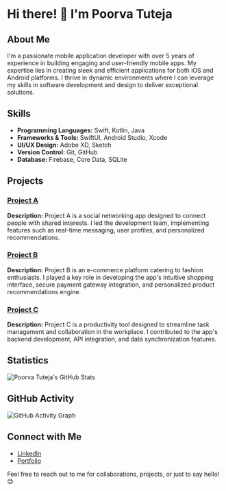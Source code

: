 # Hi there! 👋 I'm Poorva Tuteja

## About Me
I'm a passionate mobile application developer with over 5 years of experience in building engaging and user-friendly mobile apps. My expertise lies in creating sleek and efficient applications for both iOS and Android platforms. I thrive in dynamic environments where I can leverage my skills in software development and design to deliver exceptional solutions.

## Skills
- **Programming Languages:** Swift, Kotlin, Java
- **Frameworks & Tools:** SwiftUI, Android Studio, Xcode
- **UI/UX Design:** Adobe XD, Sketch
- **Version Control:** Git, GitHub
- **Database:** Firebase, Core Data, SQLite

## Projects
### [Project A](link-to-project-a)
**Description:** Project A is a social networking app designed to connect people with shared interests. I led the development team, implementing features such as real-time messaging, user profiles, and personalized recommendations.

### [Project B](link-to-project-b)
**Description:** Project B is an e-commerce platform catering to fashion enthusiasts. I played a key role in developing the app's intuitive shopping interface, secure payment gateway integration, and personalized product recommendations engine.

### [Project C](link-to-project-c)
**Description:** Project C is a productivity tool designed to streamline task management and collaboration in the workplace. I contributed to the app's backend development, API integration, and data synchronization features.

## Statistics
![Poorva Tuteja's GitHub Stats](https://github-readme-stats.vercel.app/api?username=poorvatuteja&show_icons=true&theme=radical)

## GitHub Activity
![GitHub Activity Graph](https://activity-graph.herokuapp.com/graph?username=poorvatuteja&theme=react-dark)

## Connect with Me
- [LinkedIn](www.linkedin.com/in/poorva-tuteja-a7b210239)
- [Portfolio]([https://www.poorvatuteja.com](https://poorva-a00297975.github.io/))

Feel free to reach out to me for collaborations, projects, or just to say hello! 😊
